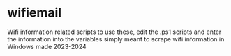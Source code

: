# wifiemail
Wifi information related scripts
to use these, edit the .ps1 scripts and enter the information into the variables
simply meant to scrape wifi information in Windows
made 2023-2024
